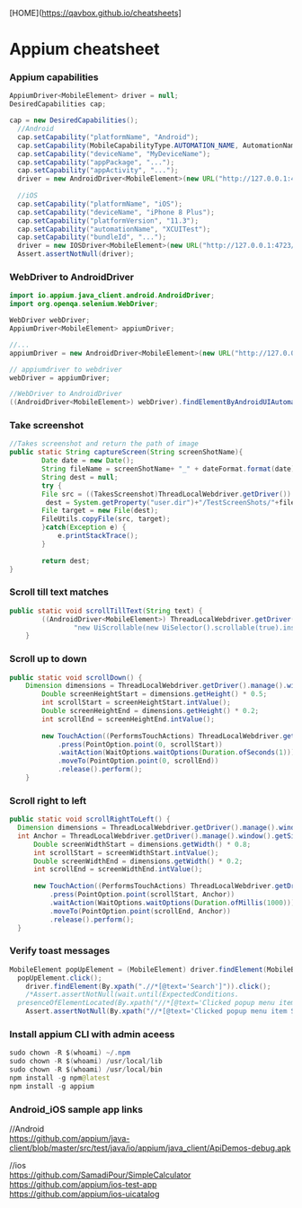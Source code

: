 
[HOME](https://qavbox.github.io/cheatsheets]

# Appium cheatsheet

  
  
### Appium capabilities

```java
AppiumDriver<MobileElement> driver = null;
DesiredCapabilities cap;  

cap = new DesiredCapabilities();
  //Android
  cap.setCapability("platformName", "Android");
  cap.setCapability(MobileCapabilityType.AUTOMATION_NAME, AutomationName.ANDROID_UIAUTOMATOR2);
  cap.setCapability("deviceName", "MyDeviceName");
  cap.setCapability("appPackage", "...");
  cap.setCapability("appActivity", "...");
  driver = new AndroidDriver<MobileElement>(new URL("http://127.0.0.1:4723/wd/hub"), cap);
  
  //iOS
  cap.setCapability("platformName", "iOS");
  cap.setCapability("deviceName", "iPhone 8 Plus");
  cap.setCapability("platformVersion", "11.3");
  cap.setCapability("automationName", "XCUITest");
  cap.setCapability("bundleId", "...");
  driver = new IOSDriver<MobileElement>(new URL("http://127.0.0.1:4723/wd/hub"), cap);
  Assert.assertNotNull(driver);
```

  
### WebDriver to AndroidDriver

```java
import io.appium.java_client.android.AndroidDriver;
import org.openqa.selenium.WebDriver;

WebDriver webDriver;
AppiumDriver<MobileElement> appiumDriver;

//...
appiumDriver = new AndroidDriver<MobileElement>(new URL("http://127.0.0.1:4723/wd/hub"), cap);

// appiumdriver to webdriver
webDriver = appiumDriver;

//WebDriver to AndroidDriver
((AndroidDriver<MobileElement>) webDriver).findElementByAndroidUIAutomator(...);
```

  
### Take screenshot

```java
//Takes screenshot and return the path of image
public static String captureScreen(String screenShotName){
		Date date = new Date();
		String fileName = screenShotName+ "_" + dateFormat.format(date);
		String dest = null;
		try {
		File src = ((TakesScreenshot)ThreadLocalWebdriver.getDriver()).getScreenshotAs(OutputType.FILE);
		 dest = System.getProperty("user.dir")+"/TestScreenShots/"+fileName+".png";
		File target = new File(dest);
		FileUtils.copyFile(src, target);
		}catch(Exception e) {
			e.printStackTrace();
		}
		
		return dest;
}
```

  
### Scroll till text matches

```java
public static void scrollTillText(String text) {
    	((AndroidDriver<MobileElement>) ThreadLocalWebdriver.getDriver()).findElementByAndroidUIAutomator(
    			"new UiScrollable(new UiSelector().scrollable(true).instance(0)).scrollIntoView(new UiSelector().textContains(\""+text+"\").instance(0))");
    }
```

  
### Scroll up to down  

```java
public static void scrollDown() {
    Dimension dimensions = ThreadLocalWebdriver.getDriver().manage().window().getSize();
		Double screenHeightStart = dimensions.getHeight() * 0.5;
		int scrollStart = screenHeightStart.intValue();
		Double screenHeightEnd = dimensions.getHeight() * 0.2;
		int scrollEnd = screenHeightEnd.intValue();
			
		new TouchAction((PerformsTouchActions) ThreadLocalWebdriver.getDriver())
			.press(PointOption.point(0, scrollStart))
			.waitAction(WaitOptions.waitOptions(Duration.ofSeconds(1)))
			.moveTo(PointOption.point(0, scrollEnd))
			.release().perform();
	}
  ```
  
    
 ### Scroll right to left
  
  ```java
  public static void scrollRightToLeft() {
    Dimension dimensions = ThreadLocalWebdriver.getDriver().manage().window().getSize();
    int Anchor = ThreadLocalWebdriver.getDriver().manage().window().getSize().getHeight() / 2;
		Double screenWidthStart = dimensions.getWidth() * 0.8;
		int scrollStart = screenWidthStart.intValue();
		Double screenWidthEnd = dimensions.getWidth() * 0.2;
		int scrollEnd = screenWidthEnd.intValue();
			
		new TouchAction((PerformsTouchActions) ThreadLocalWebdriver.getDriver())
			.press(PointOption.point(scrollStart, Anchor))
			.waitAction(WaitOptions.waitOptions(Duration.ofMillis(1000)))
			.moveTo(PointOption.point(scrollEnd, Anchor))
			.release().perform();
	}
  ```

  
### Verify toast messages

```java
MobileElement popUpElement = (MobileElement) driver.findElement(MobileBy.AccessibilityId("Make a Popup!"));
  popUpElement.click();
	driver.findElement(By.xpath(".//*[@text='Search']")).click();
	/*Assert.assertNotNull(wait.until(ExpectedConditions.
  presenceOfElementLocated(By.xpath("//*[@text='Clicked popup menu item Search']"))));*/
	Assert.assertNotNull(By.xpath("//*[@text='Clicked popup menu item Search']"));
```


### Install appium CLI with admin aceess

```java
sudo chown -R $(whoami) ~/.npm
sudo chown -R $(whoami) /usr/local/lib
sudo chown -R $(whoami) /usr/local/bin
npm install -g npm@latest
npm install -g appium
```

### Android_iOS sample app links

//Android   
https://github.com/appium/java-client/blob/master/src/test/java/io/appium/java_client/ApiDemos-debug.apk

//ios   
https://github.com/SamadiPour/SimpleCalculator   
https://github.com/appium/ios-test-app   
https://github.com/appium/ios-uicatalog   
